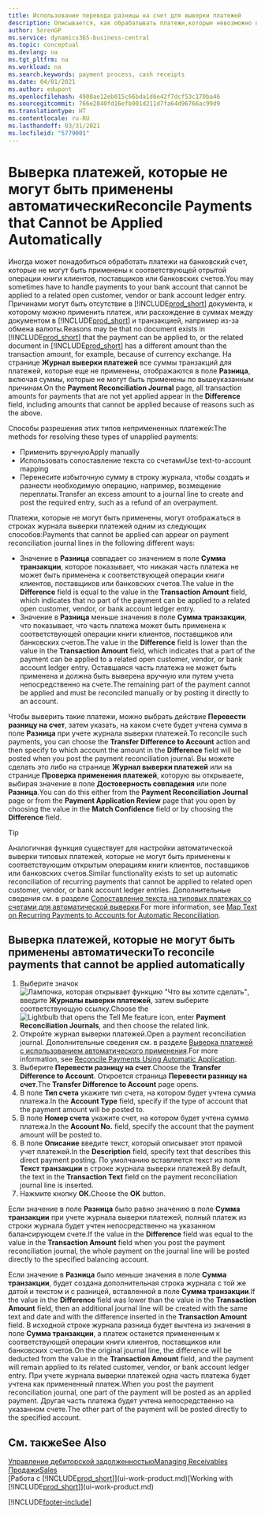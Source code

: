 ```yaml
---
title: Использование перевода разницы на счет для выверки платежей
description: Описывается, как обрабатывать платежи,которые невозможно применить к документу, например, если возникает разница сумм из-за валютных курсов.
author: SorenGP
ms.service: dynamics365-business-central
ms.topic: conceptual
ms.devlang: na
ms.tgt_pltfrm: na
ms.workload: na
ms.search.keywords: payment process, cash receipts
ms.date: 04/01/2021
ms.author: edupont
ms.openlocfilehash: 4908ae12eb015c66bda1d6e42f7dcf53c170ba46
ms.sourcegitcommit: 766e2840fd16efb901d211d7fa64d96766ac99d9
ms.translationtype: HT
ms.contentlocale: ru-RU
ms.lasthandoff: 03/31/2021
ms.locfileid: "5779001"
---
```

# <a name="reconcile-payments-that-cannot-be-applied-automatically"></a><span data-ttu-id="499be-103">Выверка платежей, которые не могут быть применены автоматически</span><span class="sxs-lookup"><span data-stu-id="499be-103">Reconcile Payments that Cannot be Applied Automatically</span></span>
<span data-ttu-id="499be-104">Иногда может понадобиться обработать платежи на банковский счет, которые не могут быть применены к соответствующей отрытой операции книги клиентов, поставщиков или банковских счетов.</span><span class="sxs-lookup"><span data-stu-id="499be-104">You may sometimes have to handle payments to your bank account that cannot be applied to a related open customer, vendor or bank account ledger entry.</span></span> <span data-ttu-id="499be-105">Причинами могут быть отсутствие в [!INCLUDE[prod_short](includes/prod_short.md)] документа, к которому можно применить платеж, или расхождение в суммах между документом в [!INCLUDE[prod_short](includes/prod_short.md)] и транзакцией, например из-за обмена валюты.</span><span class="sxs-lookup"><span data-stu-id="499be-105">Reasons may be that no document exists in [!INCLUDE[prod_short](includes/prod_short.md)] that the payment can be applied to, or the related document in [!INCLUDE[prod_short](includes/prod_short.md)] has a different amount than the transaction amount, for example, because of currency exchange.</span></span> <span data-ttu-id="499be-106">На странице **Журнал выверки платежей** все суммы транзакций для платежей, которые еще не применены, отображаются в поле **Разница**, включая суммы, которые не могут быть применены по вышеуказанным причинам.</span><span class="sxs-lookup"><span data-stu-id="499be-106">On the **Payment Reconciliation Journal** page, all transaction amounts for payments that are not yet applied appear in the **Difference** field, including amounts that cannot be applied because of reasons such as the above.</span></span>

<span data-ttu-id="499be-107">Способы разрешения этих типов непримененных платежей:</span><span class="sxs-lookup"><span data-stu-id="499be-107">The methods for resolving these types of unapplied payments:</span></span>
* <span data-ttu-id="499be-108">Применить вручную</span><span class="sxs-lookup"><span data-stu-id="499be-108">Apply manually</span></span>
* <span data-ttu-id="499be-109">Использовать сопоставление текста со счетами</span><span class="sxs-lookup"><span data-stu-id="499be-109">Use text-to-account mapping</span></span>
* <span data-ttu-id="499be-110">Перенесите избыточную сумму в строку журнала, чтобы создать и разнести необходимую операцию, например, возмещение переплаты.</span><span class="sxs-lookup"><span data-stu-id="499be-110">Transfer an excess amount to a journal line to create and post the required entry, such as a refund of an overpayment.</span></span>

<span data-ttu-id="499be-111">Платежи, которые не могут быть применены, могут отображаться в строках журнала выверки платежей одним из следующих способов:</span><span class="sxs-lookup"><span data-stu-id="499be-111">Payments that cannot be applied can appear on payment reconciliation journal lines in the following different ways:</span></span>

* <span data-ttu-id="499be-112">Значение в **Разница** совпадает со значением в поле **Сумма транзакции**, которое показывает, что никакая часть платежа не может быть применена к соответствующей операции книги клиентов, поставщиков или банковских счетов.</span><span class="sxs-lookup"><span data-stu-id="499be-112">The value in the **Difference** field is equal to the value in the **Transaction Amount** field, which indicates that no part of the payment can be applied to a related open customer, vendor, or bank account ledger entry.</span></span>
* <span data-ttu-id="499be-113">Значение в **Разница** меньше значения в поле **Сумма транзакции**, что показывает, что часть платежа может быть применена к соответствующей операции книги клиентов, поставщиков или банковских счетов.</span><span class="sxs-lookup"><span data-stu-id="499be-113">The value in the **Difference** field is lower than the value in the **Transaction Amount** field, which indicates that a part of the payment can be applied to a related open customer, vendor, or bank account ledger entry.</span></span> <span data-ttu-id="499be-114">Оставшаяся часть платежа не может быть применена и должна быть выверена вручную или путем учета непосредственно на счете.</span><span class="sxs-lookup"><span data-stu-id="499be-114">The remaining part of the payment cannot be applied and must be reconciled manually or by posting it directly to an account.</span></span>

<span data-ttu-id="499be-115">Чтобы выверить такие платежи, можно выбрать действие **Перевести разницу на счет**, затем указать, на каком счете будет учтена сумма в поле **Разница** при учете журнала выверки платежей.</span><span class="sxs-lookup"><span data-stu-id="499be-115">To reconcile such payments, you can choose the **Transfer Difference to Account** action and then specify to which account the amount in the **Difference** field will be posted when you post the payment reconciliation journal.</span></span> <span data-ttu-id="499be-116">Вы можете сделать это либо на странице **Журнал выверки платежей** или на странице **Проверка применения платежей**, которую вы открываете, выбирая значение в поле **Достоверность совпадения** или поле **Разница**.</span><span class="sxs-lookup"><span data-stu-id="499be-116">You can do this either from the **Payment Reconciliation Journal** page or from the **Payment Application Review** page that you open by choosing the value in the **Match Confidence** field or by choosing the **Difference** field.</span></span>

> [!TIP]  
>   <span data-ttu-id="499be-117">Аналогичная функция существует для настройки автоматической выверки типовых платежей, которые не могут быть применены к соответствующим открытым операциям книги клиентов, поставщиков или банковских счетов.</span><span class="sxs-lookup"><span data-stu-id="499be-117">Similar functionality exists to set up automatic reconciliation of recurring payments that cannot be applied to related open customer, vendor, or bank account ledger entries.</span></span> <span data-ttu-id="499be-118">Дополнительные сведения см. в разделе [Сопоставление текста на типовых платежах со счетами для автоматической выверки](receivables-how-map-text-recurring-payments-accounts-auto-reconcilliation.md).</span><span class="sxs-lookup"><span data-stu-id="499be-118">For more information, see [Map Text on Recurring Payments to Accounts for Automatic Reconciliation](receivables-how-map-text-recurring-payments-accounts-auto-reconcilliation.md).</span></span>

## <a name="to-reconcile-payments-that-cannot-be-applied-automatically"></a><span data-ttu-id="499be-119">Выверка платежей, которые не могут быть применены автоматически</span><span class="sxs-lookup"><span data-stu-id="499be-119">To reconcile payments that cannot be applied automatically</span></span>
1. <span data-ttu-id="499be-120">Выберите значок ![Лампочка, которая открывает функцию "Что вы хотите сделать"](media/ui-search/search_small.png "Что вы хотите сделать"), введите **Журналы выверки платежей**, затем выберите соответствующую ссылку.</span><span class="sxs-lookup"><span data-stu-id="499be-120">Choose the ![Lightbulb that opens the Tell Me feature](media/ui-search/search_small.png "Tell me what you want to do") icon, enter **Payment Reconciliation Journals**, and then choose the related link.</span></span>
2. <span data-ttu-id="499be-121">Откройте журнал выверки платежей.</span><span class="sxs-lookup"><span data-stu-id="499be-121">Open a payment reconciliation journal.</span></span> <span data-ttu-id="499be-122">Дополнительные сведения см. в разделе [Выверка платежей с использованием автоматического применения](receivables-how-reconcile-payments-auto-application.md).</span><span class="sxs-lookup"><span data-stu-id="499be-122">For more information, see [Reconcile Payments Using Automatic Application](receivables-how-reconcile-payments-auto-application.md).</span></span>
3. <span data-ttu-id="499be-123">Выберите **Перевести разницу на счет**.</span><span class="sxs-lookup"><span data-stu-id="499be-123">Choose the **Transfer Difference to Account**.</span></span> <span data-ttu-id="499be-124">Откроется страница **Перевести разницу на счет**.</span><span class="sxs-lookup"><span data-stu-id="499be-124">The **Transfer Difference to Account** page opens.</span></span>
4. <span data-ttu-id="499be-125">В поле **Тип счета** укажите тип счета, на котором будет учтена сумма платежа.</span><span class="sxs-lookup"><span data-stu-id="499be-125">In the **Account Type** field, specify if the type of account that the payment amount will be posted to.</span></span>
5. <span data-ttu-id="499be-126">В поле **Номер счета** укажите счет, на котором будет учтена сумма платежа.</span><span class="sxs-lookup"><span data-stu-id="499be-126">In the **Account No.** field, specify the account that the payment amount will be posted to.</span></span>
6. <span data-ttu-id="499be-127">В поле **Описание** введите текст, который описывает этот прямой учет платежей.</span><span class="sxs-lookup"><span data-stu-id="499be-127">In the **Description** field, specify text that describes this direct payment posting.</span></span> <span data-ttu-id="499be-128">По умолчанию вставляется текст из поля **Текст транзакции** в строке журнала выверки платежей.</span><span class="sxs-lookup"><span data-stu-id="499be-128">By default, the text in the **Transaction Text** field on the payment reconciliation journal line is inserted.</span></span>
7. <span data-ttu-id="499be-129">Нажмите кнопку **ОК**.</span><span class="sxs-lookup"><span data-stu-id="499be-129">Choose the **OK** button.</span></span>

<span data-ttu-id="499be-130">Если значение в поле **Разница** было равно значению в поле **Сумма транзакции** при учете журнала выверки платежей, полный платеж из строки журнала будет учтен непосредственно на указанном балансирующем счете.</span><span class="sxs-lookup"><span data-stu-id="499be-130">If the value in the **Difference** field was equal to the value in the **Transaction Amount** field when you post the payment reconciliation journal, the whole payment on the journal line will be posted directly to the specified balancing account.</span></span>

<span data-ttu-id="499be-131">Если значение в **Разница** было меньше значения в поле **Сумма транзакции**, будет создана дополнительная строка журнала с той же датой и текстом и с разницей, вставленной в поле **Сумма транзакции**.</span><span class="sxs-lookup"><span data-stu-id="499be-131">If the value in the **Difference** field was lower than the value in the **Transaction Amount** field, then an additional journal line will be created with the same text and date and with the difference inserted in the **Transaction Amount** field.</span></span> <span data-ttu-id="499be-132">В исходной строке журнала разница будет вычтена из значения в поле **Сумма транзакции**, а платеж останется примененным к соответствующей операции книги клиентов, поставщиков или банковских счетов.</span><span class="sxs-lookup"><span data-stu-id="499be-132">On the original journal line, the difference will be deducted from the value in the **Transaction Amount** field, and the payment will remain applied to its related customer, vendor, or bank account ledger entry.</span></span> <span data-ttu-id="499be-133">При учете журнала выверки платежей одна часть платежа будет учтена как примененный платеж.</span><span class="sxs-lookup"><span data-stu-id="499be-133">When you post the payment reconciliation journal, one part of the payment will be posted as an applied payment.</span></span> <span data-ttu-id="499be-134">Другая часть платежа будет учтена непосредственно на указанном счете.</span><span class="sxs-lookup"><span data-stu-id="499be-134">The other part of the payment will be posted directly to the specified account.</span></span>

## <a name="see-also"></a><span data-ttu-id="499be-135">См. также</span><span class="sxs-lookup"><span data-stu-id="499be-135">See Also</span></span>
[<span data-ttu-id="499be-136">Управление дебиторской задолженностью</span><span class="sxs-lookup"><span data-stu-id="499be-136">Managing Receivables</span></span>](receivables-manage-receivables.md)  
[<span data-ttu-id="499be-137">Продажи</span><span class="sxs-lookup"><span data-stu-id="499be-137">Sales</span></span>](sales-manage-sales.md)  
<span data-ttu-id="499be-138">[Работа с [!INCLUDE[prod_short](includes/prod_short.md)]](ui-work-product.md)</span><span class="sxs-lookup"><span data-stu-id="499be-138">[Working with [!INCLUDE[prod_short](includes/prod_short.md)]](ui-work-product.md)</span></span>


[!INCLUDE[footer-include](includes/footer-banner.md)]
